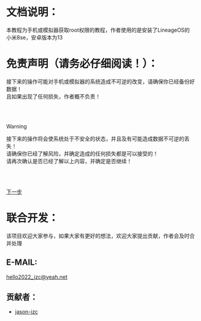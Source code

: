 # 文档说明：
  本教程为手机或模拟器获取root权限的教程，作者使用的是安装了LineageOS的小米8se，安卓版本为13  

# 免责声明（请务必仔细阅读！）：
  接下来的操作可能对手机或模拟器的系统造成不可逆的改变，请确保你已经备份好数据！<br>
  且如果出现了任何损失，作者概不负责！<br>

<br><br>

>[!WARNING]
>接下来的操作将会使系统处于不安全的状态，并且及有可能造成数据不可逆的丢失！<br>
>请确保你已经了解风险，并确定造成的任何损失都是可以接受的！<br>
>请再次确认是否已经了解以上内容，并确定是否继续！<br>

<br><br>

[下一步](/tutorial/INSTALL_MITMPROXY_CA.md)  

# 联合开发：
  该项目欢迎大家参与，如果大家有更好的想法，欢迎大家提出贡献，作者会及时合并处理  
  ## E-MAIL:
  hello2022_jzc@yeah.net  
  ## 贡献者：
  * [jason-jzc](https://github.com/jason-jzc)